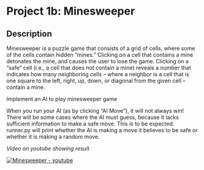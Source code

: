 # Project 1b: Minesweeper

## Description

Minesweeper is a puzzle game that consists of a grid of cells, where some of the cells contain hidden “mines.” Clicking on a cell that contains a mine detonates the mine, and causes the user to lose the game. Clicking on a “safe” cell (i.e., a cell that does not contain a mine) reveals a number that indicates how many neighboring cells – where a neighbor is a cell that is one square to the left, right, up, down, or diagonal from the given cell – contain a mine.

Implement an AI to play minesweeper game

When you run your AI (as by clicking “AI Move”), it will not always win! There will be some cases where the AI must guess, because it lacks sufficient information to make a safe move. This is to be expected. runner.py will print whether the AI is making a move it believes to be safe or whether it is making a random move.

*Video on youtube showing result*

[![Minesweeper - youtube](https://img.youtube.com/vi/-wGFA3Jo4JY/0.jpg)](https://youtu.be/-wGFA3Jo4JY)